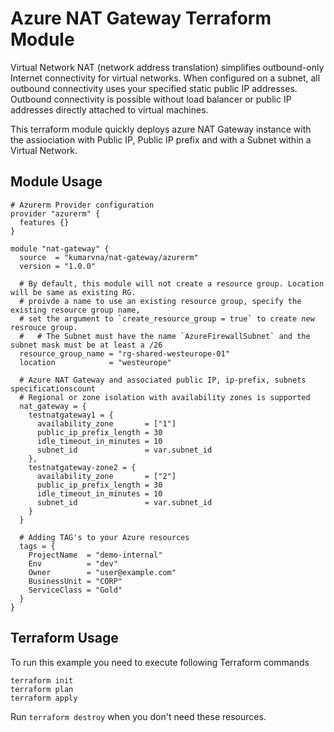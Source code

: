 # Azure NAT Gateway Terraform Module

Virtual Network NAT (network address translation) simplifies outbound-only Internet connectivity for virtual networks. When configured on a subnet, all outbound connectivity uses your specified static public IP addresses. Outbound connectivity is possible without load balancer or public IP addresses directly attached to virtual machines.

This terraform module quickly deploys azure NAT Gateway instance with the assiociation with Public IP, Public IP prefix and with a Subnet within a Virtual Network.

## Module Usage

```hcl
# Azurerm Provider configuration
provider "azurerm" {
  features {}
}

module "nat-gateway" {
  source  = "kumarvna/nat-gateway/azurerm"
  version = "1.0.0"

  # By default, this module will not create a resource group. Location will be same as existing RG.
  # proivde a name to use an existing resource group, specify the existing resource group name, 
  # set the argument to `create_resource_group = true` to create new resrouce group.
  #   # The Subnet must have the name `AzureFirewallSubnet` and the subnet mask must be at least a /26
  resource_group_name = "rg-shared-westeurope-01"
  location            = "westeurope"

  # Azure NAT Gateway and associated public IP, ip-prefix, subnets specificationscount
  # Regional or zone isolation with availability zones is supported
  nat_gateway = {
    testnatgateway1 = {
      availability_zone       = ["1"]
      public_ip_prefix_length = 30
      idle_timeout_in_minutes = 10
      subnet_id               = var.subnet_id
    },
    testnatgateway-zone2 = {
      availability_zone       = ["2"]
      public_ip_prefix_length = 30
      idle_timeout_in_minutes = 10
      subnet_id               = var.subnet_id
    }
  }

  # Adding TAG's to your Azure resources 
  tags = {
    ProjectName  = "demo-internal"
    Env          = "dev"
    Owner        = "user@example.com"
    BusinessUnit = "CORP"
    ServiceClass = "Gold"
  }
}

```

## Terraform Usage

To run this example you need to execute following Terraform commands

```hcl
terraform init
terraform plan
terraform apply
```

Run `terraform destroy` when you don't need these resources.

